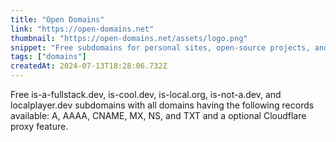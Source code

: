 ```yaml
---
title: "Open Domains"
link: "https://open-domains.net"
thumbnail: "https://open-domains.net/assets/logo.png"
snippet: "Free subdomains for personal sites, open-source projects, and more."
tags: ["domains"]
createdAt: 2024-07-13T18:28:06.732Z
---
```

Free is-a-fullstack.dev, is-cool.dev, is-local.org, is-not-a.dev, and localplayer.dev subdomains with all domains having the following records available: A, AAAA, CNAME, MX, NS, and TXT and a optional Cloudflare proxy feature.
